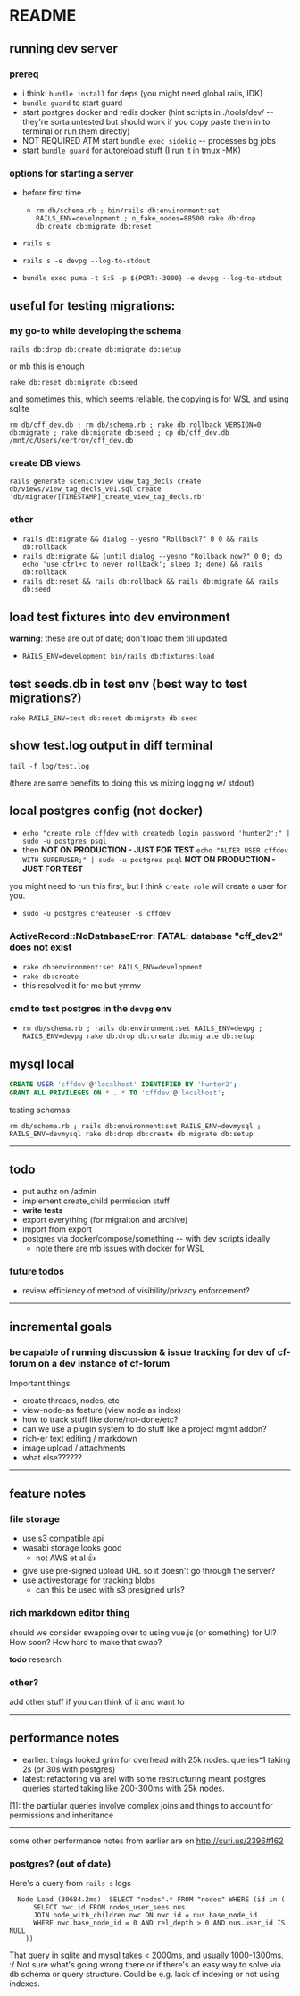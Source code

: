 # README

## running dev server

### prereq

* i think: `bundle install` for deps (you might need global rails, IDK)
* `bundle guard` to start guard
* start postgres docker and redis docker (hint scripts in ./tools/dev/ -- they're sorta untested but should work if you copy paste them in to terminal or run them directly)
* NOT REQUIRED ATM start `bundle exec sidekiq` -- processes bg jobs
* start `bundle guard` for autoreload stuff (I run it in tmux -MK)

### options for starting a server

* before first time
  * `rm db/schema.rb ; bin/rails db:environment:set RAILS_ENV=development ; n_fake_nodes=88500 rake db:drop db:create db:migrate db:reset`

* `rails s`
* `rails s -e devpg --log-to-stdout`
* `bundle exec puma -t 5:5 -p ${PORT:-3000} -e devpg --log-to-stdout`

## useful for testing migrations:

### my go-to while developing the schema

```
rails db:drop db:create db:migrate db:setup
```

or mb this is enough

```
rake db:reset db:migrate db:seed
```

and sometimes this, which seems reliable. the copying is for WSL and using sqlite

```
rm db/cff_dev.db ; rm db/schema.rb ; rake db:rollback VERSION=0 db:migrate ; rake db:migrate db:seed ; cp db/cff_dev.db /mnt/c/Users/xertrov/cff_dev.db
```

### create DB views

```
rails generate scenic:view view_tag_decls create db/views/view_tag_decls_v01.sql create 'db/migrate/[TIMESTAMP]_create_view_tag_decls.rb'
```

### other

* `rails db:migrate && dialog --yesno "Rollback?" 0 0 && rails db:rollback`
* `rails db:migrate && (until dialog --yesno "Rollback now?" 0 0; do echo 'use ctrl+c to never rollback'; sleep 3; done) && rails db:rollback`
* `rails db:reset && rails db:rollback && rails db:migrate && rails db:seed`

## load test fixtures into dev environment

**warning**: these are out of date; don't load them till updated

* `RAILS_ENV=development bin/rails db:fixtures:load`

## test seeds.db in test env (best way to test migrations?)

`rake RAILS_ENV=test db:reset db:migrate db:seed`

## show test.log output in diff terminal

`tail -f log/test.log`

(there are some benefits to doing this vs mixing logging w/ stdout)

## local postgres config (not docker)

* `echo "create role cffdev with createdb login password 'hunter2';" | sudo -u postgres psql`
* then **NOT ON PRODUCTION - JUST FOR TEST** `echo "ALTER USER cffdev WITH SUPERUSER;" | sudo -u postgres psql` **NOT ON PRODUCTION - JUST FOR TEST**

you might need to run this first, but I think `create role` will create a user for you.

* `sudo -u postgres createuser -s cffdev`

### ActiveRecord::NoDatabaseError: FATAL:  database "cff_dev2" does not exist

* `rake db:environment:set RAILS_ENV=development`
* `rake db:create`
* this resolved it for me but ymmv

### cmd to test postgres in the `devpg` env

* `rm db/schema.rb ; rails db:environment:set RAILS_ENV=devpg ; RAILS_ENV=devpg rake db:drop db:create db:migrate db:setup`

## mysql local

```sql
CREATE USER 'cffdev'@'localhost' IDENTIFIED BY 'hunter2';
GRANT ALL PRIVILEGES ON * . * TO 'cffdev'@'localhost';
```

testing schemas:

```
rm db/schema.rb ; rails db:environment:set RAILS_ENV=devmysql ; RAILS_ENV=devmysql rake db:drop db:create db:migrate db:setup
```

-----

## todo

* put authz on /admin
* implement create_child permission stuff
* **write tests**
* export everything (for migraiton and archive)
* import from export
* postgres via docker/compose/something -- with dev scripts ideally
  * note there are mb issues with docker for WSL

### future todos

* review efficiency of method of visibility/privacy enforcement?

-----

## incremental goals

### be capable of running discussion & issue tracking for dev of cf-forum on a dev instance of cf-forum

Important things:

* create threads, nodes, etc
* view-node-as feature (view node as index)
* how to track stuff like done/not-done/etc?
* can we use a plugin system to do stuff like a project mgmt addon?
* rich-er text editing / markdown
* image upload / attachments
* what else??????

----

## feature notes

### file storage

* use s3 compatible api
* wasabi storage looks good
  * not AWS et al :thumbsup:
* give use pre-signed upload URL so it doesn't go through the server?
* use activestorage for tracking blobs
  * can this be used with s3 presigned urls?

### rich markdown editor thing

should we consider swapping over to using vue.js (or something) for UI? How soon? How hard to make that swap?

**todo** research

### other?

add other stuff if you can think of it and want to

----

## performance notes

* earlier: things looked grim for overhead with 25k nodes. queries^1 taking 2s (or 30s with postgres)
* latest: refactoring via arel with some restructuring meant postgres queries started taking like 200-300ms with 25k nodes.

[1]: the partiular queries involve complex joins and things to account for permissions and inheritance

----

some other performance notes from earlier are on <http://curi.us/2396#162>

### postgres? (out of date)

Here's a query from `rails s` logs

```
  Node Load (30684.2ms)  SELECT "nodes".* FROM "nodes" WHERE (id in (
      SELECT nwc.id FROM nodes_user_sees nus
      JOIN node_with_children nwc ON nwc.id = nus.base_node_id
      WHERE nwc.base_node_id = 0 AND rel_depth > 0 AND nus.user_id IS NULL
    ))
```

That query in sqlite and mysql takes < 2000ms, and usually 1000-1300ms. :/ Not sure what's going wrong there or if there's an easy way to solve via db schema or query structure. Could be e.g. lack of indexing or not using indexes.
